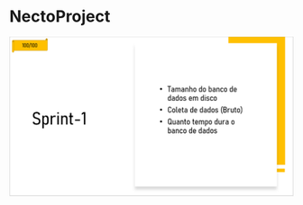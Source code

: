 <h1>NectoProject</h1>

<p align="center">
  <img src="https://github.com/THeeLooksDatabase/NectoProject/blob/main/docs/backlog/sprint%201.PNG">
 
